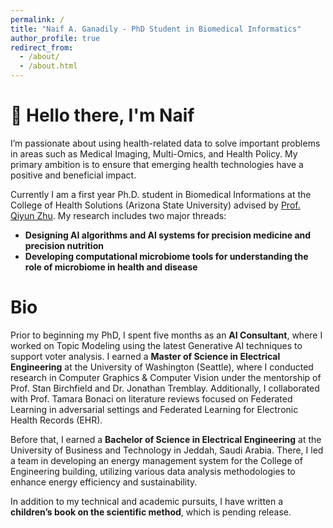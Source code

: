```yaml
---
permalink: /
title: "Naif A. Ganadily - PhD Student in Biomedical Informatics"
author_profile: true
redirect_from: 
  - /about/
  - /about.html
---
```


👋 Hello there, I'm Naif
======
I’m passionate about using health-related data to solve important problems in areas such as Medical Imaging, Multi-Omics, and Health Policy. My primary ambition is to ensure that emerging health technologies have a positive and beneficial impact.

Currently I am a first year Ph.D. student in Biomedical Informations at the College of Health Solutions (Arizona State University) advised by [Prof. Qiyun Zhu](https://search.asu.edu/profile/3737104). 
My research includes two major threads:

- **Designing AI algorithms and AI systems for precision medicine and precision nutrition**
- **Developing computational microbiome tools for understanding the role of microbiome in health and disease**



Bio
======
Prior to beginning my PhD, I spent five months as an **AI Consultant**, where I worked on Topic Modeling using the latest Generative AI techniques to support voter analysis. I earned a **Master of Science in Electrical Engineering** at the University of Washington (Seattle), where I conducted research in Computer Graphics & Computer Vision under the mentorship of Prof. Stan Birchfield and Dr. Jonathan Tremblay. Additionally, I collaborated with Prof. Tamara Bonaci on literature reviews focused on Federated Learning in adversarial settings and Federated Learning for Electronic Health Records (EHR).

Before that, I earned a **Bachelor of Science in Electrical Engineering** at the University of Business and Technology in Jeddah, Saudi Arabia. There, I led a team in developing an energy management system for the College of Engineering building, utilizing various data analysis methodologies to enhance energy efficiency and sustainability.

In addition to my technical and academic pursuits, I have written a **children’s book on the scientific method**, which is pending release.